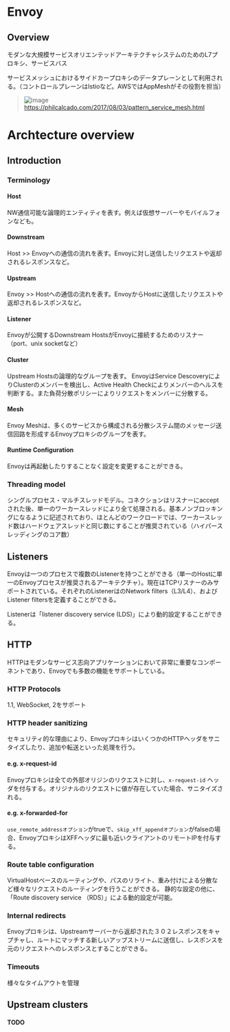 # Envoy
## Overview
モダンな大規模サービスオリエンテッドアーキテクチャシステムのためのL7プロキシ、サービスバス

サービスメッシュにおけるサイドカープロキシのデータプレーンとして利用される。（コントロールプレーンはIstioなど。AWSではAppMeshがその役割を担当）

> ![image](https://user-images.githubusercontent.com/1415655/63643166-a21bb700-c705-11e9-877e-633b455be527.png)
> https://philcalcado.com/2017/08/03/pattern_service_mesh.html


# Archtecture overview
## Introduction
### Terminology
#### Host
NW通信可能な論理的エンティティを表す。例えば仮想サーバーやモバイルフォンなども。

#### Downstream
Host >> Envoyへの通信の流れを表す。Envoyに対し送信したリクエストや返却されるレスポンスなど。

#### Upstream
Envoy >> Hostへの通信の流れを表す。EnvoyからHostに送信したリクエストや返却されるレスポンスなど。

#### Listener
Envoyが公開するDownstream HostsがEnvoyに接続するためのリスナー（port、unix socketなど）

#### Cluster
Upstream Hostsの論理的なグループを表す。
EnvoyはService DescoveryによりClusterのメンバーを検出し、Active Health Checkによりメンバーのヘルスを判断する。また負荷分散ポリシーによりリクエストをメンバーに分散する。

#### Mesh
Envoy Meshは、多くのサービスから構成される分散システム間のメッセージ送信回路を形成するEnvoyプロキシのグループを表す。

#### Runtime Configuration
Envoyは再起動したりすることなく設定を変更することができる。

### Threading model
シングルプロセス・マルチスレッドモデル。コネクションはリスナーにacceptされた後、単一のワーカースレッドにより全て処理される。基本ノンブロッキングになるように記述されており、ほとんどのワークロードでは、ワーカースレッド数はハードウェアスレッドと同じ数にすることが推奨されている（ハイパースレッディングのコア数）

## Listeners
Envoyは一つのプロセスで複数のListenerを持つことができる（単一のHostに単一のEnvoyプロセスが推奨されるアーキテクチャ）。現在はTCPリスナーのみサポートされている。それぞれのListenerはのNetwork filters（L3/L4）、およびListener filtersを定義することができる。

Listenerは「listener discovery service (LDS)」により動的設定することができる。

## HTTP
HTTPはモダンなサービス志向アプリケーションにおいて非常に重要なコンポーネントであり、Envoyでも多数の機能をサポートしている。

### HTTP Protocols
1.1, WebSocket, 2をサポート

### HTTP header sanitizing
セキュリティ的な理由により、EnvoyプロキシはいくつかのHTTPヘッダをサニタイズしたり、追加や転送といった処理を行う。

#### e.g. x-request-id
Envoyプロキシは全ての外部オリジンのリクエストに対し、`x-request-id` ヘッダを付与する。オリジナルのリクエストに値が存在していた場合、サニタイズされる。

#### e.g. x-forwarded-for
`use_remote_addressオプション`がtrueで、`skip_xff_appendオプション`がfalseの場合、EnvoyプロキシはXFFヘッダに最も近いクライアントのリモートIPを付与する。

### Route table configuration
VirtualHostベースのルーティングや、パスのリライト、重み付けによる分散など様々なリクエストのルーティングを行うことができる。
静的な設定の他に、「Route discovery service （RDS）」による動的設定が可能。

### Internal redirects
Envoyプロキシは、Upstreamサーバーから返却された３０２レスポンスをキャプチャし、ルートにマッチする新しいアップストリームに送信し、レスポンスを元のリクエストへのレスポンスとすることができる。

### Timeouts
様々なタイムアウトを管理

## Upstream clusters

#### TODO

